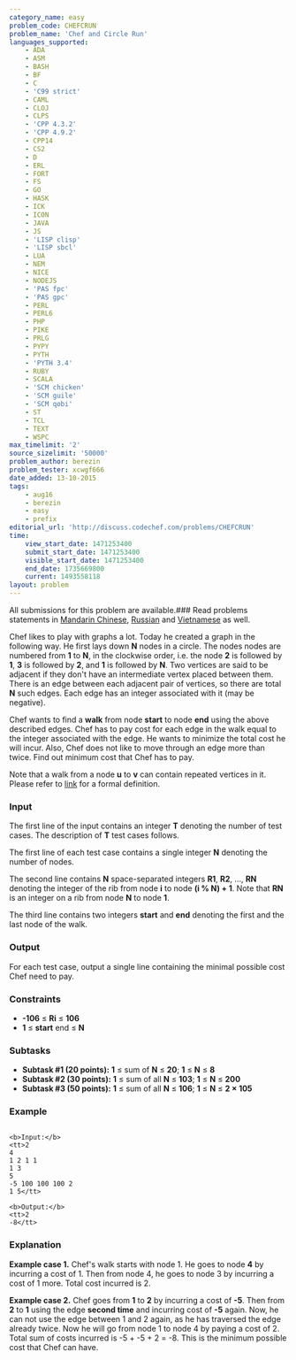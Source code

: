 ```yaml
---
category_name: easy
problem_code: CHEFCRUN
problem_name: 'Chef and Circle Run'
languages_supported:
    - ADA
    - ASM
    - BASH
    - BF
    - C
    - 'C99 strict'
    - CAML
    - CLOJ
    - CLPS
    - 'CPP 4.3.2'
    - 'CPP 4.9.2'
    - CPP14
    - CS2
    - D
    - ERL
    - FORT
    - FS
    - GO
    - HASK
    - ICK
    - ICON
    - JAVA
    - JS
    - 'LISP clisp'
    - 'LISP sbcl'
    - LUA
    - NEM
    - NICE
    - NODEJS
    - 'PAS fpc'
    - 'PAS gpc'
    - PERL
    - PERL6
    - PHP
    - PIKE
    - PRLG
    - PYPY
    - PYTH
    - 'PYTH 3.4'
    - RUBY
    - SCALA
    - 'SCM chicken'
    - 'SCM guile'
    - 'SCM qobi'
    - ST
    - TCL
    - TEXT
    - WSPC
max_timelimit: '2'
source_sizelimit: '50000'
problem_author: berezin
problem_tester: xcwgf666
date_added: 13-10-2015
tags:
    - aug16
    - berezin
    - easy
    - prefix
editorial_url: 'http://discuss.codechef.com/problems/CHEFCRUN'
time:
    view_start_date: 1471253400
    submit_start_date: 1471253400
    visible_start_date: 1471253400
    end_date: 1735669800
    current: 1493558118
layout: problem
---
```

All submissions for this problem are available.###  Read problems statements in [Mandarin Chinese](http://www.codechef.com/download/translated/AUG16/mandarin/CHEFCRUN.pdf), [Russian](http://www.codechef.com/download/translated/AUG16/russian/CHEFCRUN.pdf) and [Vietnamese](http://www.codechef.com/download/translated/AUG16/vietnamese/CHEFCRUN.pdf) as well.

Chef likes to play with graphs a lot. Today he created a graph in the following way. He first lays down **N** nodes in a circle. The nodes nodes are numbered from **1** to **N**, in the clockwise order, i.e. the node **2** is followed by **1**, **3** is followed by **2**, and **1** is followed by **N**. Two vertices are said to be adjacent if they don't have an intermediate vertex placed between them. There is an edge between each adjacent pair of vertices, so there are total **N** such edges. Each edge has an integer associated with it (may be negative).

Chef wants to find a **walk** from node **start** to node **end** using the above described edges. Chef has to pay cost for each edge in the walk equal to the integer associated with the edge. He wants to minimize the total cost he will incur. Also, Chef does not like to move through an edge more than twice. Find out minimum cost that Chef has to pay.

Note that a walk from a node **u** to **v** can contain repeated vertices in it. Please refer to [link](http://mathworld.wolfram.com/Walk.html) for a formal definition.

### Input

The first line of the input contains an integer **T** denoting the number of test cases. The description of **T** test cases follows.

The first line of each test case contains a single integer **N** denoting the number of nodes.

The second line contains **N** space-separated integers **R1**, **R2**, ..., **RN** denoting the integer of the rib from node **i** to node **(i % N) + 1**. Note that **RN** is an integer on a rib from node **N** to node **1**.

The third line contains two integers **start** and **end** denoting the first and the last node of the walk.

### Output

For each test case, output a single line containing the minimal possible cost Chef need to pay.

### Constraints

- **-106** ≤ **Ri** ≤ **106**
- **1** ≤ **start** end ≤ **N**

### Subtasks

- **Subtask #1 (20 points):** **1** ≤ sum of **N** ≤ **20**; **1** ≤ **N** ≤ **8**
- **Subtask #2 (30 points):** **1** ≤ sum of all **N** ≤ **103**; **1** ≤ **N** ≤ **200**
- **Subtask #3 (50 points):** **1** ≤ sum of all **N** ≤ **106**; **1** ≤ **N** ≤ **2 × 105**

### Example

```

<b>Input:</b>
<tt>2
4
1 2 1 1
1 3
5
-5 100 100 100 2
1 5</tt>

<b>Output:</b>
<tt>2
-8</tt>

```
### Explanation

**Example case 1.** Chef's walk starts with node 1. He goes to node **4** by incurring a cost of 1. Then from node 4, he goes to node 3 by incurring a cost of 1 more. Total cost incurred is 2.

**Example case 2.** Chef goes from **1** to **2** by incurring a cost of **-5**. Then from **2** to **1** using the edge **second time** and incurring cost of **-5** again. Now, he can not use the edge between 1 and 2 again, as he has traversed the edge already twice. Now he will go from node 1 to node 4 by paying a cost of 2. Total sum of costs incurred is -5 + -5 + 2 = -8. This is the minimum possible cost that Chef can have.
